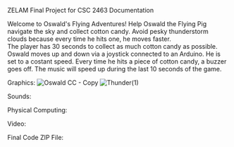 
ZELAM Final Project for CSC 2463 Documentation

Welcome to Oswald's Flying Adventures! Help Oswald the Flying Pig navigate the sky and collect cotton candy.  Avoid pesky thunderstorm clouds because every time he hits one, he moves faster.  
The player has 30 seconds to collect as much cotton candy as possible.  Oswald moves up and down via a joystick connected to an Arduino. He is set to a costant speed. Every time he hits a piece of cotton candy, a buzzer goes off.  The music will speed up during the last 10 seconds of the game.

Graphics:
![Oswald   CC - Copy](https://user-images.githubusercontent.com/97987830/164994747-47dbfd6c-8324-48a1-8f80-3f90cbae14d8.png)
![Thunder(1)](https://user-images.githubusercontent.com/97987830/164995063-18351409-7843-4a44-b841-5c3ae091cbe0.png)

Sounds:

Physical Computing: 

Video: 

Final Code ZIP File:
